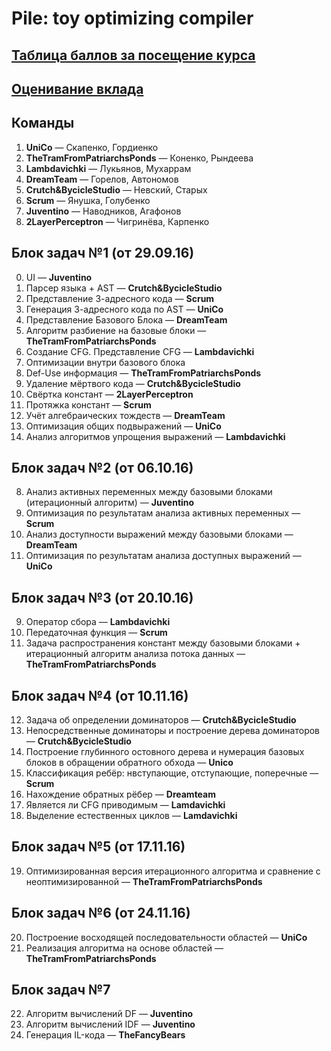 # Pile: toy optimizing compiler

## [Таблица баллов за посещение курса](https://docs.google.com/spreadsheets/d/14uZ_s1XpKt8FU-2dekrb9LBQeggHc1HcXYyo2zh6Uao/edit?usp=sharing)

## [Оценивание вклада](https://docs.google.com/spreadsheets/d/1Ui66lAvnLldoU0UEBgU_YNJIaAkaVxXfennvXmj0l0A/edit#gid=0)


## Команды

1. __UniCo__ — Скапенко, Гордиенко
2. __TheTramFromPatriarchsPonds__ — Коненко, Рындеева
3. __Lambdavichki__ — Лукьянов, Мухаррам
4. __DreamTeam__ — Горелов, Автономов
5. __Crutch&BycicleStudio__ — Невский, Старых
6. __Scrum__ — Янушка, Голубенко
7. __Juventino__ — Наводников, Агафонов
8. __2LayerPerceptron__ — Чигринёва, Карпенко

## Блок задач №1 (от 29.09.16)

0. UI — __Juventino__
1. Парсер языка + AST — __Crutch&BycicleStudio__
2. Представление 3-адресного кода — __Scrum__
3. Генерация 3-адресного кода по AST — __UniCo__
4. Представление Базового Блока — __DreamTeam__
5. Алгоритм разбиение на базовые блоки — __TheTramFromPatriarchsPonds__
6. Создание CFG. Представление CFG — __Lambdavichki__
7. Оптимизации внутри базового блока
  1. Def-Use информация — __TheTramFromPatriarchsPonds__
  2. Удаление мёртвого кода — __Crutch&BycicleStudio__
  3. Свёртка констант — __2LayerPerceptron__
  4. Протяжка констант — __Scrum__
  5. Учёт алгебраических тождеств — __DreamTeam__
  6. Оптимизация общих подвыражений — __UniCo__
  7. Анализ алгоритмов упрощения выражений — __Lambdavichki__

## Блок задач №2 (от 06.10.16)

8. Анализ активных переменных между базовыми блоками (итерационный алгоритм) — __Juventino__
9. Оптимизация по результатам анализа активных переменных — __Scrum__
10. Анализ доступности выражений между базовыми блоками — __DreamTeam__
11. Оптимизация по результатам анализа доступных выражений — __UniCo__

## Блок задач №3 (от 20.10.16)

9. Оператор сбора — __Lambdavichki__
10. Передаточная функция — __Scrum__
11. Задача распространения констант между базовыми блоками + итерационный алгоритм анализа потока данных — __TheTramFromPatriarchsPonds__

## Блок задач №4 (от 10.11.16)

12. Задача об определении доминаторов — __Crutch&BycicleStudio__
13. Непосредственные доминаторы и построение дерева доминаторов — __Crutch&BycicleStudio__
14. Построение глубинного остовного дерева и нумерация базовых блоков в обращении обратного обхода — __Unico__
15. Классификация ребёр: нвступающие, отступающие, поперечные — __Scrum__
16. Нахождение обратных рёбер — __Dreamteam__
17. Является ли CFG приводимым — __Lamdavichki__
18. Выделение естественных циклов — __Lamdavichki__

## Блок задач №5 (от 17.11.16)

19. Оптимизированная версия итерационного алгоритма и сравнение с неоптимизированной — __TheTramFromPatriarchsPonds__

## Блок задач №6 (от 24.11.16)

20. Построение восходящей последовательности областей — __UniCo__
21. Реализация алгоритма на основе областей — __TheTramFromPatriarchsPonds__

## Блок задач №7

22. Алгоритм вычислений DF — __Juventino__
23. Алгоритм вычислений IDF — __Juventino__
24. Генерация IL-кода — __TheFancyBears__

